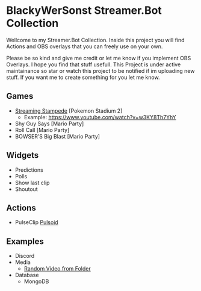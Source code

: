 # BlackyWerSonst Streamer.Bot Collection
Wellcome to my Streamer.Bot Collection. Inside this project you will find Actions and OBS overlays that you can freely use on your own.

Please be so kind and give me credit or let me know if you implement OBS Overlays. I hope you find that stuff usefull. This Project is under active maintainance so star or watch this project to be notified if im uploading new stuff. If you want me to create something for you let me know.


## Games
- [Streaming Stampede](https://github.com/BlackyWhoElse/streamer.bot-actions/tree/main/minigames/Streaming%20Stampede) [Pokemon Stadium 2]
    - Example: https://www.youtube.com/watch?v=w3KY8Th7YhY
- Shy Guy Says [Mario Party]
- Roll Call [Mario Party]
- BOWSER’S Big Blast [Mario Party]
## Widgets
- Predictions
- Polls
- Show last clip
- Shoutout
## Actions
- PulseClip [Pulsoid](https://pulsoid.net)
## Examples
- Discord
- Media
    - [Random Video from Folder](https://github.com/BlackyWhoElse/streamer.bot-actions/tree/main/examples/Files/RandomVideo)
- Database
    - MongoDB